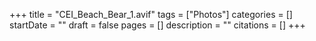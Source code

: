 +++
title = "CEI_Beach_Bear_1.avif"
tags = ["Photos"]
categories = []
startDate = ""
draft = false
pages = []
description = ""
citations = []
+++
